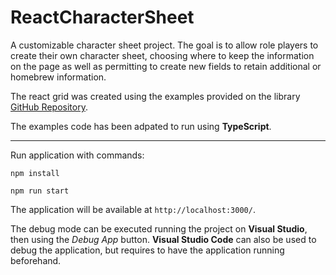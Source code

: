 # ReactCharacterSheet

A customizable character sheet project. The goal is to allow role players to create their own character sheet, choosing where to keep the information on the page as well as permitting to create new fields to retain additional or homebrew information.

The react grid was created using the examples provided on the library [GitHub Repository](https://github.com/react-grid-layout/react-grid-layout?tab=readme-ov-file).

The examples code has been adpated to run using **TypeScript**.

<hr>

Run application with commands:

```
npm install

npm run start
```

The application will be available at `http://localhost:3000/`.

The debug mode can be executed running the project on **Visual Studio**, then using the _Debug App_ button.
**Visual Studio Code** can also be used to debug the application, but requires to have the application running beforehand.
